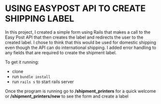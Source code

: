 # USING EASYPOST API TO CREATE SHIPPING LABEL

In this project, I created a simple form using Rails that makes a call to the Easy Post API that then creates the label and redirects the user to the created label. I chose to think that this would be used for domestic shipping even though the API can do international shipping. I added error handling to any fields that are required to create the shipment label.

To get it running:
* clone
* run `bundle install`
* run `rails s` to start rails server

Once the program is running go to **/shipment_printers** for a quick welcome or **/shipment_printers/new** to see the form and create a label
